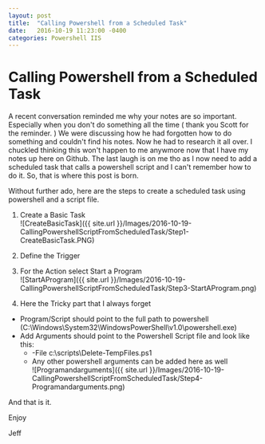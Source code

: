 ```yaml
---
layout: post
title:  "Calling Powershell from a Scheduled Task"
date:   2016-10-19 11:23:00 -0400
categories: Powershell IIS
---
```

# Calling Powershell from a Scheduled Task # 

A recent conversation reminded me why your notes are so important.  Especially when you don't do something all the time ( thank you Scott for the reminder. )  We were discussing how he had forgotten how to do something and couldn't find his notes.  Now he had to research it all over.  I chuckled thinking this won't happen to me anywmore now that I have my notes up here on Github.  The last laugh is on me tho as I now need to add a scheduled task that calls a powershell script and I can't remember how to do it.  So, that is where this post is born.

Without further ado, here are the steps to create a scheduled task using powershell and a script file.

1. Create a Basic Task  
![CreateBasicTask]({{ site.url }}/Images/2016-10-19-CallingPowershellScriptFromScheduledTask/Step1-CreateBasicTask.PNG)
  
2. Define the Trigger  
  
3. For the Action select Start a Program  
![StartAProgram]({{ site.url }}/Images/2016-10-19-CallingPowershellScriptFromScheduledTask/Step3-StartAProgram.png)  
  
4. Here the Tricky part that I always forget
* Program/Script should point to the full path to powershell (C:\Windows\System32\WindowsPowerShell\v1.0\powershell.exe)
* Add Arguments should point to the Powershell Script file and look like this:
  * -File c:\scripts\Delete-TempFiles.ps1  
  * Any other powershell arguments can be added here as well  
![Programandarguments]({{ site.url }}/Images/2016-10-19-CallingPowershellScriptFromScheduledTask/Step4-Programandarguments.png)  

And that is it.

Enjoy

Jeff


